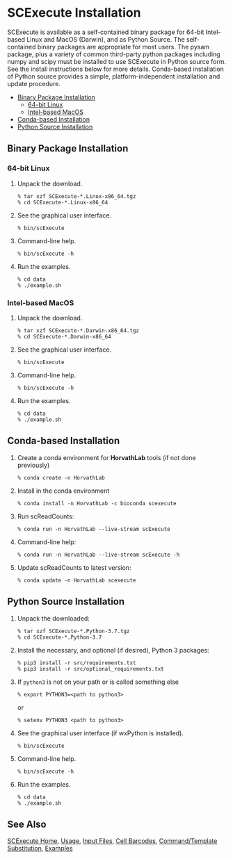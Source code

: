 
# SCExecute Installation #

SCExecute is available as a self-contained binary package for 64-bit Intel-based Linux and MacOS (Darwin), and as Python Source. The self-contained binary packages are appropriate for most users. The pysam package, plus a variety of common third-party python packages including numpy and scipy must be installed to use SCExecute in Python source form. See the install instructions below for more details.  Conda-based installation of Python source provides a simple, platform-independent installation and update procedure. 

* [Binary Package Installation](#binary-package-installation)
  * [64-bit Linux](#64-bit-linux)
  * [Intel-based MacOS](#intel-based-macos)
* [Conda-based Installation](#conda-based-installation)
* [Python Source Installation](#python-source-installation)

## Binary Package Installation ##

### 64-bit Linux ###
1. Unpack the download.
    ```
    % tar xzf SCExecute-*.Linux-x86_64.tgz
    % cd SCExecute-*.Linux-x86_64
    ```
2. See the graphical user interface.
    ```
    % bin/scExecute
    ```
3. Command-line help.
    ```
    % bin/scExecute -h
    ```
4. Run the examples.
    ```
    % cd data
    % ./example.sh
    ```
### Intel-based MacOS ###
1. Unpack the download.
    ```
    % tar xzf SCExecute-*.Darwin-x86_64.tgz
    % cd SCExecute-*.Darwin-x86_64
    ```
2. See the graphical user interface.
    ```
    % bin/scExecute
    ```
3. Command-line help.
    ```
    % bin/scExecute -h
    ```
4. Run the examples.
    ```
    % cd data
    % ./example.sh
    ```

## Conda-based Installation ##

1. Create a conda environment for **HorvathLab** tools (if not done previously)
    ```
    % conda create -n HorvathLab
    ```
2. Install in the conda environment
    ```
    % conda install -n HorvathLab -c bioconda scexecute
    ```
3. Run scReadCounts:
    ```
    % conda run -n HorvathLab --live-stream scExecute
    ```
4. Command-line help:
    ```
    % conda run -n HorvathLab --live-stream scExecute -h
    ```
5. Update scReadCounts to latest version:
    ```
    % conda update -n HorvathLab scexecute
    ```

## Python Source Installation ##

1. Unpack the downloaded:
    ```
    % tar xzf SCExecute-*.Python-3.7.tgz
    % cd SCExecute-*.Python-3.7
    ```
2. Install the necessary, and optional (if desired), Python 3 packages:
    ```
    % pip3 install -r src/requirements.txt 
    % pip3 install -r src/optional_requirements.txt
    ```
3. If `python3` is not on your path or is called something else
    ```
    % export PYTHON3=<path to python3>
    ```
    or
    ```
    % setenv PYTHON3 <path to python3>
    ```
4. See the graphical user interface (if wxPython is installed).
    ```
    % bin/scExecute
    ```
5. Command-line help.
    ```
    % bin/scExecute -h
    ```
6. Run the examples.
    ```
    % cd data
    % ./example.sh
    ```

## See Also

[SCExecute Home](..), [Usage](Usage.md), [Input Files](InputFiles.md), [Cell Barcodes](Barcodes.md), [Command/Template Substitution](CommandSubst.md), [Examples](Examples.md)
